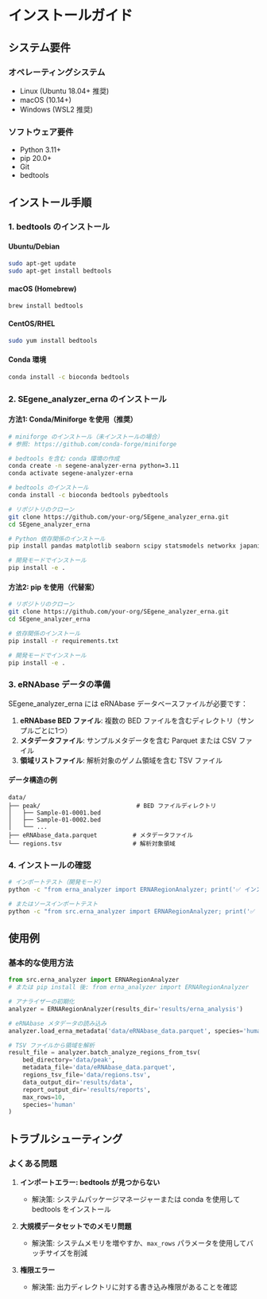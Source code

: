# インストールガイド

## システム要件

### オペレーティングシステム
- Linux (Ubuntu 18.04+ 推奨)
- macOS (10.14+)
- Windows (WSL2 推奨)

### ソフトウェア要件
- Python 3.11+
- pip 20.0+
- Git
- bedtools

## インストール手順

### 1. bedtools のインストール

#### Ubuntu/Debian
```bash
sudo apt-get update
sudo apt-get install bedtools
```

#### macOS (Homebrew)
```bash
brew install bedtools
```

#### CentOS/RHEL
```bash
sudo yum install bedtools
```

#### Conda 環境
```bash
conda install -c bioconda bedtools
```

### 2. SEgene_analyzer_erna のインストール

#### 方法1: Conda/Miniforge を使用（推奨）

```bash
# miniforge のインストール（未インストールの場合）
# 参照: https://github.com/conda-forge/miniforge

# bedtools を含む conda 環境の作成
conda create -n segene-analyzer-erna python=3.11
conda activate segene-analyzer-erna

# bedtools のインストール
conda install -c bioconda bedtools pybedtools

# リポジトリのクローン
git clone https://github.com/your-org/SEgene_analyzer_erna.git
cd SEgene_analyzer_erna

# Python 依存関係のインストール
pip install pandas matplotlib seaborn scipy statsmodels networkx japanize-matplotlib natsort Jinja2

# 開発モードでインストール
pip install -e .
```

#### 方法2: pip を使用（代替案）

```bash
# リポジトリのクローン
git clone https://github.com/your-org/SEgene_analyzer_erna.git
cd SEgene_analyzer_erna

# 依存関係のインストール
pip install -r requirements.txt

# 開発モードでインストール
pip install -e .
```

### 3. eRNAbase データの準備

SEgene_analyzer_erna には eRNAbase データベースファイルが必要です：

1. **eRNAbase BED ファイル**: 複数の BED ファイルを含むディレクトリ（サンプルごとに1つ）
2. **メタデータファイル**: サンプルメタデータを含む Parquet または CSV ファイル
3. **領域リストファイル**: 解析対象のゲノム領域を含む TSV ファイル

#### データ構造の例
```
data/
├── peak/                           # BED ファイルディレクトリ
│   ├── Sample-01-0001.bed
│   ├── Sample-01-0002.bed
│   └── ...
├── eRNAbase_data.parquet          # メタデータファイル
└── regions.tsv                    # 解析対象領域
```

### 4. インストールの確認

```bash
# インポートテスト（開発モード）
python -c "from erna_analyzer import ERNARegionAnalyzer; print('✅ インストール成功')"

# またはソースインポートテスト
python -c "from src.erna_analyzer import ERNARegionAnalyzer; print('✅ インストール成功')"
```

## 使用例

### 基本的な使用方法
```python
from src.erna_analyzer import ERNARegionAnalyzer
# または pip install 後: from erna_analyzer import ERNARegionAnalyzer

# アナライザーの初期化
analyzer = ERNARegionAnalyzer(results_dir='results/erna_analysis')

# eRNAbase メタデータの読み込み
analyzer.load_erna_metadata('data/eRNAbase_data.parquet', species='human')

# TSV ファイルから領域を解析
result_file = analyzer.batch_analyze_regions_from_tsv(
    bed_directory='data/peak',
    metadata_file='data/eRNAbase_data.parquet',
    regions_tsv_file='data/regions.tsv',
    data_output_dir='results/data',
    report_output_dir='results/reports',
    max_rows=10,
    species='human'
)
```

## トラブルシューティング

### よくある問題

1. **インポートエラー: bedtools が見つからない**
   - 解決策: システムパッケージマネージャーまたは conda を使用して bedtools をインストール

2. **大規模データセットでのメモリ問題**
   - 解決策: システムメモリを増やすか、`max_rows` パラメータを使用してバッチサイズを削減

3. **権限エラー**
   - 解決策: 出力ディレクトリに対する書き込み権限があることを確認

